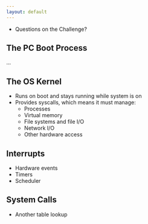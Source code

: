 ```yaml
---
layout: default
---
```


 - Questions on the Challenge?

## The PC Boot Process

 ...
 
## The OS Kernel

 - Runs on boot and stays running while system is on
 - Provides syscalls, which means it must manage:
   - Processes
   - Virtual memory
   - File systems and file I/O
   - Network I/O
   - Other hardware access

## Interrupts

 - Hardware events
 - Timers
 - Scheduler

## System Calls

 - Another table lookup


